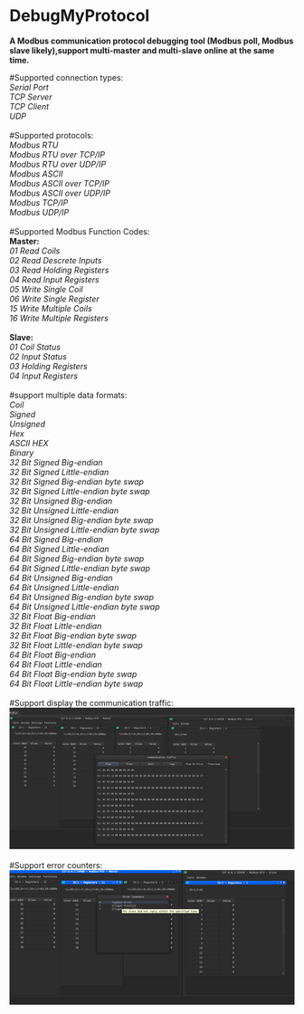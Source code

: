 # DebugMyProtocol

**A Modbus communication protocol debugging tool (Modbus poll, Modbus slave likely),support multi-master and multi-slave online at the same time.**

#Supported connection types:
<br/>
*Serial Port*
<br/>
*TCP Server*
<br/>
*TCP Client*
<br/>
*UDP*
<br/>
<br/>
#Supported protocols:
<br/>
*Modbus RTU*
<br/>
*Modbus RTU over TCP/IP*
<br/>
*Modbus RTU over UDP/IP*
<br/>
*Modbus ASCII*
<br/>
*Modbus ASCII over TCP/IP*
<br/>
*Modbus ASCII over UDP/IP*
<br/>
*Modbus TCP/IP*
<br/>
*Modbus UDP/IP*
<br/>
<br/>
#Supported Modbus Function Codes:
<br/>
**Master:**
<br/>
*01 Read Coils*
<br/>
*02 Read Descrete Inputs*
<br/>
*03 Read Holding Registers*
<br/>
*04 Read Input Registers*
<br/>
*05 Write Single Coil*
<br/>
*06 Write Single Register*
<br/>
*15 Write Multiple Coils*
<br/>
*16 Write Multiple Registers*
<br/>
<br/>
**Slave:**
<br/>
*01 Coil Status*
<br/>
*02 Input Status*
<br/>
*03 Holding Registers*
<br/>
*04 Input Registers*
<br/>
<br/>
#support multiple data formats:
<br/>
*Coil*
<br/>
*Signed*
<br/>
*Unsigned*
<br/>
*Hex*
<br/>
*ASCII HEX*
<br/>
*Binary*
<br/>
*32 Bit Signed Big-endian*
<br/>
*32 Bit Signed Little-endian*
<br/>
*32 Bit Signed Big-endian byte swap*
<br/>
*32 Bit Signed Little-endian byte swap*
<br/>
*32 Bit Unsigned Big-endian*
<br/>
*32 Bit Unsigned Little-endian*
<br/>
*32 Bit Unsigned Big-endian byte swap*
<br/>
*32 Bit Unsigned Little-endian byte swap*
<br/>
*64 Bit Signed Big-endian*
<br/>
*64 Bit Signed Little-endian*
<br/>
*64 Bit Signed Big-endian byte swap*
<br/>
*64 Bit Signed Little-endian byte swap*
<br/>
*64 Bit Unsigned Big-endian*
<br/>
*64 Bit Unsigned Little-endian*
<br/>
*64 Bit Unsigned Big-endian byte swap*
<br/>
*64 Bit Unsigned Little-endian byte swap*
<br/>
*32 Bit Float Big-endian*
<br/>
*32 Bit Float Little-endian*
<br/>
*32 Bit Float Big-endian byte swap*
<br/>
*32 Bit Float Little-endian byte swap*
<br/>
*64 Bit Float Big-endian*
<br/>
*64 Bit Float Little-endian*
<br/>
*64 Bit Float Big-endian byte swap*
<br/>
*64 Bit Float Little-endian byte swap*
<br/>
<br/>
#Support display the communication traffic:
<br/>
![commmunication_traffic](Images/commmunication_traffic.jpg.png)
<br/>
<br/>
#Support error counters:
<br/>
![error_counters](Images/error_counters.png)
<br/>
<br/>
